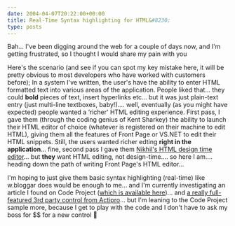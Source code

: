 ```yaml
---
date: 2004-04-07T20:22:00+00:00
title: Real-Time Syntax highlighting for HTML&#8230;
type: posts
---
```

Bah... I've been digging around the web for a couple of days now, and I'm getting frustrated, so I thought I would share my pain with you

Here's the scenario (and see if you can spot my key mistake here, it will be pretty obvious to most developers who have worked with customers before);
In a system I've written, the user's have the ability to enter HTML formatted text into various areas of the application. People liked that... they could **bold** pieces of text, insert hyperlinks etc... but it was just plain-text entry (just multi-line textboxes, baby!).... well, eventually (as you might have expected) people wanted a &#8216;richer' HTML editing experience. First pass, I gave them (through the coding genius of Kent Sharkey) the ability to launch their HTML editor of choice (whatever is registered on their machine to edit HTML), giving them all the features of Front Page or VS.NET to edit their HTML snippets. Still, the users wanted richer edting **right in the application**... fine, second pass I gave them [Nikhil's HTML design time editor](http://www.nikhilk.net/Entry.aspx?id=11)... but **they** want HTML editing, not design-time.... so here I am.... heading down the path of writing Front Page's HTML editor...

I'm hoping to just give them basic syntax highlighting (real-time) like w.bloggar does would be enough to me... and I'm currently investigating an article I found on Code Project ([which is available here](http://www.codeproject.com/vb/net/RTBClass.asp))... and [a really full-featured 3rd party control from Actipro](http://www.actiprosoftware.com/Products/DotNet/SyntaxEditor/Default.aspx)... but I'm leaning to the Code Project sample more, because I get to play with the code and I don't have to ask my boss for $$ for a new control 🙂
